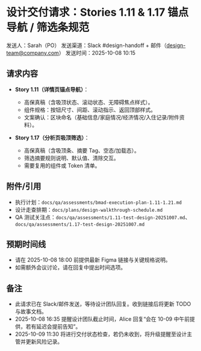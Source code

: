 # 设计交付请求：Stories 1.11 & 1.17 锚点导航 / 筛选条规范

发送人：Sarah（PO）
发送渠道：Slack #design-handoff + 邮件（design-team@company.com）
发送时间：2025-10-08 10:15

## 请求内容
- **Story 1.11（详情页锚点导航）**：
  - 高保真稿（含吸顶状态、滚动状态、无障碍焦点样式）。
  - 组件规格：按钮尺寸、间距、滚动指示、返回顶部样式。
  - 文案确认：区块命名（基础信息/家庭情况/经济情况/入住记录/附件资料）。

- **Story 1.17（分析页吸顶筛选）**：
  - 高保真稿（含吸顶条、摘要 Tag、空态/加载态）。
  - 筛选摘要规则说明、默认值、清除交互。
  - 需要复用的组件或 Token 清单。

## 附件/引用
- 执行计划：`docs/qa/assessments/bmad-execution-plan-1.11-1.21.md`
- 设计走查排期：`docs/plans/design-walkthrough-schedule.md`
- QA 测试关注点：`docs/qa/assessments/1.11-test-design-20251007.md`、`docs/qa/assessments/1.17-test-design-20251007.md`

## 预期时间线
- 请在 2025-10-08 18:00 前提供最新 Figma 链接与关键规格说明。
- 如需额外会议讨论，请在回复中提出时间选项。

## 备注
- 此请求已在 Slack/邮件发送，等待设计团队回复。收到链接后将更新 TODO 与故事文档。
- 2025-10-08 16:35 提醒设计团队截止时间，Alice 回复“会在 10-09 中午前提供，若有延迟会提前告知”。
- 2025-10-09 11:30 将进行交付状态检查，若仍未收到，将升级提醒至设计主管并更新风险记录。
